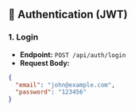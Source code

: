 ## 🔐 Authentication (JWT)

### 1. Login
- **Endpoint:** `POST /api/auth/login`
- **Request Body:**
```json
{
  "email": "john@example.com",
  "password": "123456"
}
